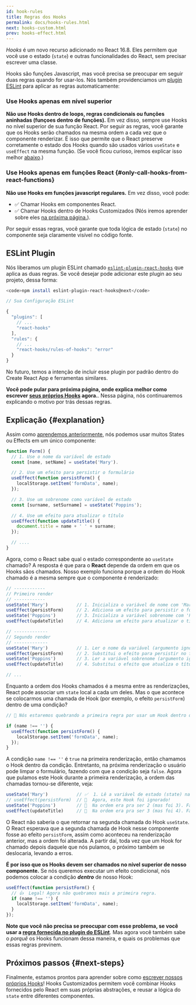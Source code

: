 ```yaml
---
id: hook-rules
title: Regras dos Hooks
permalink: docs/hooks-rules.html
next: hooks-custom.html
prev: hooks-effect.html
---
```


*Hooks* é um novo recurso adicionado no React 16.8. Eles permitem que você use o estado (`state`) e outras funcionalidades do React, sem precisar escrever uma classe.

Hooks são funções Javascript, mas você precisa se preocupar em seguir duas regras quando for usar-los. Nós também providenciamos um [plugin ESLint](https://www.npmjs.com/package/eslint-plugin-react-hooks) para aplicar as regras automaticamente:

### Use Hooks apenas em nível superior

**Não use Hooks dentro de loops, regras condicionais ou funções aninhadas (funçoes dentro de funções).** Em vez disso, sempre use Hooks no nível superior de sua função React. Por seguir as regras, você garante que os Hooks serão chamados na mesma ordem a cada vez que o componente renderizar. É isso que permite que o React preserve corretamente o estado dos Hooks quando são usados vários `useState` e `useEffect` na mesma função. (Se você ficou curioso, iremos explicar isso melhor [abaixo](#explanation).)

### Use Hooks apenas em funções React {#only-call-hooks-from-react-functions}

**Não use Hooks em funções javascript regulares.** Em vez disso, você pode:

* ✅  Chamar Hooks em componentes React.
* ✅  Chamar Hooks dentro de Hooks Customizados (Nós iremos aprender sobre eles [na próxima página.](/docs/hooks-customizados.html)).

Por seguir essas regras, você garante que toda lógica de estado (`state`) no componente seja claramente visível no código fonte.

## ESLint Plugin

Nós liberamos um plugin ESLint chamado [`eslint-plugin-react-hooks`](https://www.npmjs.com/package/eslint-plugin-react-hooks) que aplica as duas regras. Se você desejar pode adicionar este plugin ao seu projeto, dessa forma:

```bash
<code>npm install eslint-plugin-react-hooks@next</code>
```
</code>

```js
// Sua Configuração ESLint

{
  "plugins": [
    // ...
    "react-hooks"
  ],
  "rules": {
    // ...
    "react-hooks/rules-of-hooks": "error"
  }
}
```

No futuro, temos a intenção de incluir esse plugin por padrão dentro do Create React App e ferramentas similares.

**Você pode pular para próxima página, onde explica melhor como escrever [seus próprios Hooks](/docs/hooks-custom.html) agora.**. Nessa página, nós continuaremos explicando o motivo por trás dessas regras.

## Explicação {#explanation}

Assim como [aprendemos anteriormente](/docs/hooks-state.html#tip-using-multiple-state-variables), nós podemos usar muitos States ou Effects em um único componente:

```js
function Form() {
  // 1. Use o nome da variável de estado
  const [name, setName] = useState('Mary'). 

  // 2. Use um efeito para persistir o formulário
  useEffect(function persistForm() {
    localStorage.setItem('formData', name);
  });

  // 3. Use um sobrenome como variável de estado
  const [surname, setSurname] = useState('Poppins');

  // 4. Use um efeito para atualizar o título
  useEffect(function updateTitle() {
    document.title = name + ' ' + surname;
  });

  // ....
}
```

Agora, como o React sabe qual o estado correspondente ao `useState` chamado? A resposta é que para o **React** depende da ordem em que os Hooks sãos chamados. Nosso exemplo funciona porque a ordem do Hook chamado é a mesma sempre que o componente é renderizado:

```js
// ------------
// Primeiro render
// ------------
useState('Mary')           // 1. Inicializa o variável de nome com 'Mary'
useEffect(persistForm)     // 2. Adiciona um efeito para persistir o formulário
useState('Poppins')        // 3. Inicializa a variável sobrenome com 'Poppins'
useEffect(updateTitle)     // 4. Adiciona um efeito para atualizar o título

// -------------
// Segundo render
// -------------
useState('Mary')           // 1. Ler o nome da variável (argumento ignorado)
useEffect(persistForm)     // 2. Substitui o efeito para persistir no formulário
useState('Poppins')        // 3. Ler a variável sobrenome (argumento ignorado)
useEffect(updateTitle)     // 4. Substitui o efeito que atualiza o título

// ...
```

Enquanto a ordem dos Hooks chamados é a mesma entre as renderizações, React pode associar um `state` local a cada um deles. Mas o que acontece se colocarmos uma chamada de Hook (por exemplo, o efeito `persistForm`) dentro de uma condição?

```js
// 🔴 Nós estaremos quebrando a primeira regra por usar um Hook dentro de uma condição

if (name !== '') {
  useEffect(function persistForm() {
    localStorage.setItem('formData', name);
  });
}
```

A condição `name !== ''` é `true` na primeira renderização, então chamamos o Hook dentro da condição. Entretanto, na próxima renderização o usuário pode limpar o formulário, fazendo com que a condição seja `false`. Agora que pulamos este Hook durante a primeira renderização, a ordem das chamadas tornou-se diferente, veja:

```js
useState('Mary')           // ✅  1. Lê a variável de estado (state) name (argumento é ignorado)
// useEffect(persistForm)  // 🔴  Agora, este Hook foi ignorado!
useState('Poppins')        // 🔴  Na ordem era pra ser 2 (mas foi 3). Falha ao ler a variável de estado (state) surname
useEffect(updateTitle)     // 🔴  Na ordem era pra ser 3 (mas foi 4). Falha ao substituir o efeito
```

O React não saberia o que retornar na segunda chamada do Hook `useState`. O React esperava que a segunda chamada de Hook nesse componente fosse ao efeito `persistForm`, assim como aconteceu na renderização anterior, mas a ordem foi alterada. A partir daí, toda vez que um Hook for chamado depois daquele que nós pulamos, o próximo também se deslocaria, levando a erros.

**É por isso que os Hooks devem ser chamados no nível superior de nosso componente.** Se nós queremos executar um efeito condicional, nós podemos colocar a condição _**dentro**_ de nosso Hook:

```js
useEffect(function persistForm() {
  // 👍  Legal! Agora não quebramos mais a primeira regra.
  if (name !== '') {
    localStorage.setItem('formData', name);
  }
});
```

**Note que você não precisa se preocupar com esse problema, se você usar a [regra fornecida no plugin do ESLint](https://www.npmjs.com/package/eslint-plugin-react-hooks)**. Mas agora você também sabe o *porquê* os Hooks funcionam dessa maneira, e quais os problemas que essas regras previnem.

## Próximos passos {#next-steps}

Finalmente, estamos prontos para aprender sobre como [escrever nossos próprios Hooks](/docs/hooks-custom.html)! Hooks Customizados permitem você combinar Hooks fornecidos pelo React em suas próprias abstrações, e reusar a lógica do `state` entre diferentes componentes.
